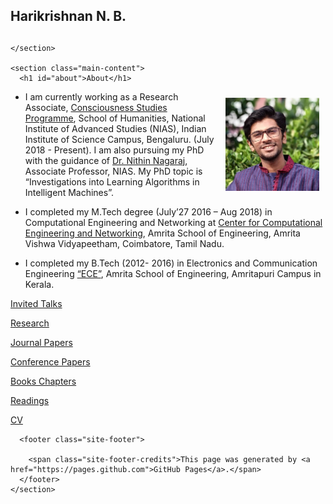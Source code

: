 <!DOCTYPE html>
<html lang="en-US">
  <head>
    <meta charset="UTF-8">

  </head>
  <body>
    <section class="page-header">
      <h1 class="project-name">Harikrishnan N. B.</h1>
      <h2 class="project-tagline"></h2>
      
      
    </section>

    <section class="main-content">
      <h1 id="about">About</h1>

<p><img style="float: right;margin: 10px 10px 10px;" width="150" src="images/profile.jpg" /></p>

<ul>
  <li>
    <p>I am currently working as a Research Associate, <a href="[https://niasconsciousnesscentre.org/">Consciousness Studies Programme</a>, School of Humanities, National Institute of Advanced Studies (NIAS), Indian Institute of Science Campus, Bengaluru. (July 2018 - Present). I am also pursuing my PhD with the guidance of <a href="https://sites.google.com/site/nithinnagaraj2/">Dr. Nithin Nagaraj</a>, Associate Professor, NIAS. My PhD topic is “Investigations into Learning Algorithms in Intelligent Machines”.</p>
  </li>
  <li>
    <p>I completed my M.Tech degree (July’27 2016 – Aug 2018) in Computational Engineering and Networking at  <a href="https://www.amrita.edu/center/computational-engineering-and-networking">Center for Computational Engineering and Networking</a>, Amrita School of Engineering, Amrita Vishwa Vidyapeetham, Coimbatore, Tamil Nadu.</p>
  </li>
  <li>
    <p>I completed my B.Tech (2012- 2016) in Electronics and Communication Engineering <a href="https://www.amrita.edu/school/engineering/amritapuri/electronics-and-communication">“ECE”</a>, Amrita School of Engineering, Amritapuri Campus in Kerala.</p>
  </li>
</ul>

<div class="span">

<a href="invitedtalks.html">Invited Talks</a>

<a href="research.html">Research</a>

<a href="journalpapers.md">Journal Papers</a>

<a href="conferencepapers.md">Conference Papers</a>

<a href="book.md">Books Chapters</a>

<a href="readings.md">Readings</a>

<a href="cv">CV</a>

 </div>



      <footer class="site-footer">
        
        <span class="site-footer-credits">This page was generated by <a href="https://pages.github.com">GitHub Pages</a>.</span>
      </footer>
    </section>

    
  </body>
</html>
